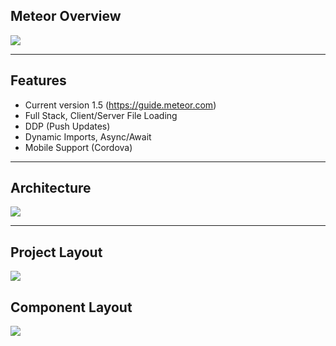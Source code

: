 ## Meteor Overview

![](images/meteor.jpg)

---

## Features

- Current version 1.5 (https://guide.meteor.com)
- Full Stack, Client/Server File Loading
- DDP (Push Updates)
- Dynamic Imports, Async/Await
- Mobile Support (Cordova)

---

## Architecture
![](images/meteor-arch.png)

---

## Project Layout

![](images/meteor-project.png)


## Component Layout

![](images/meteor-component.png)

